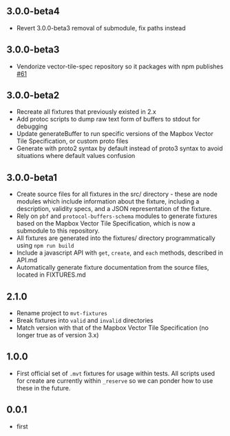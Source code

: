 ## 3.0.0-beta4

- Revert 3.0.0-beta3 removal of submodule, fix paths instead

## 3.0.0-beta3

- Vendorize vector-tile-spec repository so it packages with npm publishes [#61](https://github.com/mapbox/mvt-fixtures/issues/61)

## 3.0.0-beta2

- Recreate all fixtures that previously existed in 2.x
- Add protoc scripts to dump raw text form of buffers to stdout for debugging
- Update generateBuffer to run specific versions of the Mapbox Vector Tile Specification, or custom proto files
- Generate with proto2 syntax by default instead of proto3 syntax to avoid situations where default values confusion

## 3.0.0-beta1

- Create source files for all fixtures in the src/ directory - these are node modules which include information about the fixture, including a description, validity specs, and a JSON representation of the fixture.
- Rely on `pbf` and `protocol-buffers-schema` modules to generate fixtures based on the Mapbox Vector Tile Specification, which is now a submodule to this repository.
- All fixtures are generated into the fixtures/ directory programmatically using `npm run build`
- Include a javascript API with `get`, `create`, and `each` methods, described in API.md
- Automatically generate fixture documentation from the source files, located in FIXTURES.md

## 2.1.0

- Rename project to `mvt-fixtures`
- Break fixtures into `valid` and `invalid` directories
- Match version with that of the Mapbox Vector Tile Specification (no longer true as of version 3.x)

## 1.0.0

- First official set of `.mvt` fixtures for usage within tests. All scripts used for create are currently within `_reserve` so we can ponder how to use these in the future.

## 0.0.1

- first
